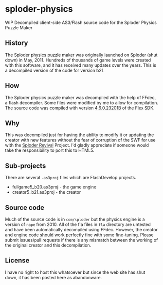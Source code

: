 # sploder-physics

WIP Decompiled client-side AS3/Flash source code for the Sploder Physics Puzzle Maker 

## History

The Sploder physics puzzle maker was originally launched on Sploder (shut down) in May, 2011. Hundreds of thousands of game levels were created with this software, and it has received many updates over the years. This is a decompiled version of the code for version b21.

## How

The Sploder physics puzzle maker was decompiled with the help of FFdec, a flash decompiler. Some files were modified by me to allow for compilation. The source code was compiled with version [4.6.0.23201B](http://fpdownload.adobe.com/pub/flex/sdk/builds/flex4.6/flex_sdk_4.6.0.23201B.zip) of the Flex SDK.

## Why

This was decompiled just for having the ability to modify it or updating the creator with new features without the fear of corruption of the SWF for use with the [Sploder Revival](https://github.com/Sploder-Saptarshi/Sploder-Launcher) Project. I'd gladly appreciate if someone would take the responsibility to port this to HTML5.

## Sub-projects

There are several `.as3proj` files which are FlashDevelop projects.

- fullgame5_b20.as3proj - the game engine
- creator5_b21.as3proj - the creator

## Source code

Much of the source code is in `com/sploder` but the physics engine is a version of `nape` from 2010. All of the fla files in `fla` directory are untested and have been automatically decompiled using FFdec. However, the creator and engine code should work perfectly fine with some fine-tuning. Please submit issues/pull requests if there is any mismatch between the working of the original creator and this decompilation.

## License

I have no right to host this whatsoever but since the web site has shut down, it has been posted here as abandonware.
